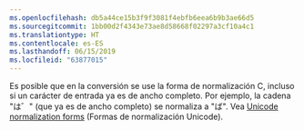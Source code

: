 ```yaml
---
ms.openlocfilehash: db5a44ce15b3f9f3081f4ebfb6eea6b9b3ae66d5
ms.sourcegitcommit: 1bb00d2f4343e73ae8d58668f02297a3cf10a4c1
ms.translationtype: HT
ms.contentlocale: es-ES
ms.lasthandoff: 06/15/2019
ms.locfileid: "63877015"
---
```

Es posible que en la conversión se use la forma de normalización C, incluso si un carácter de entrada ya es de ancho completo. Por ejemplo, la cadena "は゛" (que ya es de ancho completo) se normaliza a "ば". Vea [Unicode normalization forms](https://unicode.org/reports/tr15) (Formas de normalización Unicode).
